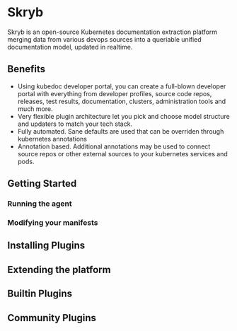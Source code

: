 # Skryb

Skryb is an open-source Kubernetes documentation extraction platform merging data from various devops sources into a
queriable unified documentation model, updated in realtime.

## Benefits

- Using kubedoc developer portal, you can create a full-blown developer portal with everything from developer profiles, source code repos, releases, test results, documentation, clusters, administration tools and much more.
- Very flexible plugin architecture let you pick and choose model structure and updaters to match your tech stack.
- Fully automated. Sane defaults are used that can be overriden through kubernetes annotations
- Annotation based. Additional annotations may be used to connect source repos or other external sources to your kubernetes services and pods.

## Getting Started

### Running the agent

### Modifying your manifests

## Installing Plugins

## Extending the platform

## Builtin Plugins

## Community Plugins
